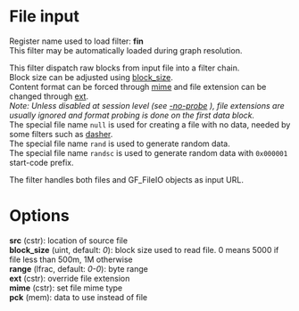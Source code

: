 <!-- automatically generated - do not edit, patch gpac/applications/gpac/gpac.c -->

# File input  
  
Register name used to load filter: __fin__  
This filter may be automatically loaded during graph resolution.  
  
This filter dispatch raw blocks from input file into a filter chain.  
Block size can be adjusted using [block_size](#block_size).  
Content format can be forced through [mime](#mime) and file extension can be changed through [ext](#ext).  
_Note: Unless disabled at session level (see [-no-probe](core_options/#no-probe) ), file extensions are usually ignored and format probing is done on the first data block._  
The special file name `null` is used for creating a file with no data, needed by some filters such as [dasher](dasher).  
The special file name `rand` is used to generate random data.  
The special file name `randsc` is used to generate random data with `0x000001` start-code prefix.  
  
The filter handles both files and GF_FileIO objects as input URL.  
  

# Options    
  
<a id="src">__src__</a> (cstr): location of source file  
<a id="block_size">__block_size__</a> (uint, default: _0_): block size used to read file. 0 means 5000 if file less than 500m, 1M otherwise  
<a id="range">__range__</a> (lfrac, default: _0-0_): byte range  
<a id="ext">__ext__</a> (cstr): override file extension  
<a id="mime">__mime__</a> (cstr): set file mime type  
<a id="pck">__pck__</a> (mem): data to use instead of file  
  
